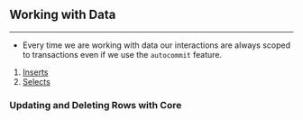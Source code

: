 ## Working with Data

---

- Every time we are working with data our interactions are always scoped to transactions even if we use the `autocommit` feature.

1. [Inserts](https://github.com/j-machuca/sqlalchemy-tutorial/blob/master/working_with_data/inserts.md)
2. [Selects](https://github.com/j-machuca/sqlalchemy-tutorial/blob/master/working_with_data/selects.md)

### Updating and Deleting Rows with Core
